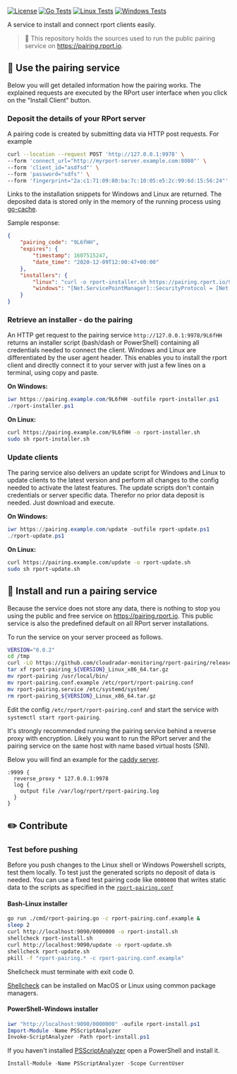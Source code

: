 
[![License](https://img.shields.io/github/license/cloudradar-monitoring/rport-pairing?style=for-the-badge)](https://github.com/cloudradar-monitoring/rport-pairing/blob/main/LICENSE)
[![Go Tests](https://img.shields.io/github/workflow/status/cloudradar-monitoring/rport-pairing/Go%20Test?style=for-the-badge&label=Go%20Tests&logo=Go)](https://github.com/cloudradar-monitoring/rport-pairing/actions/workflows/functional_test_linux.yml)
[![Linux Tests](https://img.shields.io/github/workflow/status/cloudradar-monitoring/rport-pairing/Functional%20Test%20Linux?style=for-the-badge&label=Linux%20Tests&logo=Linux)](https://github.com/cloudradar-monitoring/rport-pairing/actions/workflows/functional_test_linux.yml)
[![Windows Tests](https://img.shields.io/github/workflow/status/cloudradar-monitoring/rport-pairing/Functional%20Test%20Windows?style=for-the-badge&label=Windows%20Tests&logo=Windows)](https://github.com/cloudradar-monitoring/rport-pairing/actions/workflows/functional_test_windows.yml)

A service to install and connect rport clients easily.

> 📣 This repository holds the sources used to run the public pairing service on https://pairing.rport.io.

## 👫 Use the pairing service
Below you will get detailed information how the pairing works. The explained requests are executed by the RPort user interface when you click on the "Install Client" button.
### Deposit the details of your RPort server
A pairing code is created by submitting data via HTTP post requests. For example
```bash
curl --location --request POST 'http://127.0.0.1:9978' \
--form 'connect_url="http://myrport-server.example.com:8080"' \
--form 'client_id="asdfsd"' \
--form 'password="sdfs"' \
--form 'fingerprint="2a:c1:71:09:80:ba:7c:10:05:e5:2c:99:6d:15:56:24"'
```

Links to the installation snippets for Windows and Linux are returned. The deposited data is stored only in the memory of the running process using [go-cache](https://github.com/patrickmn/go-cache). 

Sample response:
```json
{
    "pairing_code": "9L6fHH",
    "expires": {
        "timestamp": 1607515247,
        "date_time": "2020-12-09T12:00:47+00:00"
    },
    "installers": {
        "linux": "curl -o rport-installer.sh https://pairing.rport.io/9L6fHH && sudo sh rport-installer.sh",
        "windows": "[Net.ServicePointManager]::SecurityProtocol = [Net.SecurityProtocolType]::Tls12\n$url=\"https://pairing.rport.io/9L6fHH\"\nInvoke-WebRequest -Uri $url -OutFile \"rport-installer.bat\"\nexec rport-installer.bat"
    }
}
```
### Retrieve an installer - do the pairing
An HTTP get request to the pairing service `http://127.0.0.1:9978/9L6fHH` returns an installer script (bash/dash or PowerShell) containing all credentials needed to connect the client.
Windows and Linux are differentiated by the user agent header.
This enables you to install the rport client and directly connect it to your server with just a few lines on a terminal, using copy and paste.

**On Windows:**
```powershell
iwr https://pairing.example.com/9L6fHH -outfile rport-installer.ps1
./rport-installer.ps1
```

**On Linux:**
```bash
curl https://pairing.example.com/9L6fHH -o rport-installer.sh
sudo sh rport-installer.sh
```

### Update clients
The paring service also delivers an update script for Windows and Linux to update clients to the latest version and perform all changes to the config needed to activate the latest features.
The update scripts don't contain credentials or server specific data. Therefor no prior data deposit is needed. Just download and execute.

**On Windows:**
```powershell
iwr https://pairing.example.com/update -outfile rport-update.ps1
./rport-update.ps1
```

**On Linux:**
```bash
curl https://pairing.example.com/update -o rport-update.sh
sudo sh rport-update.sh
```

## 🚚 Install and run a pairing service
Because the service does not store any data, there is nothing to stop you using the public and free service on https://pairing.rport.io.
This public service is also the predefined default on all RPort server installations.

To run the service on your server proceed as follows.

````bash
VERSION="0.0.2"
cd /tmp
curl -LO https://github.com/cloudradar-monitoring/rport-pairing/releases/download/${VERSION}/rport-pairing_${VERSION}_Linux_x86_64.tar.gz
tar xf rport-pairing_${VERSION}_Linux_x86_64.tar.gz
mv rport-pairing /usr/local/bin/
mv rport-pairing.conf.example /etc/rport/rport-pairing.conf
mv rport-pairing.service /etc/systemd/system/
rm rport-pairing_${VERSION}_Linux_x86_64.tar.gz
````

Edit the config `/etc/rport/rport-pairing.conf` and start the service with `systemctl start rport-pairing`.

It's strongly recommended running the pairing service behind a reverse proxy with encryption. 
Likely you want to run the RPort server and the pairing service on the same host with name based virtual hosts (SNI).

Below you will find an example for the [caddy server](https://caddyserver.com/).
```
:9999 {
  reverse_proxy * 127.0.0.1:9978
  log {
	output file /var/log/rport/rport-pairing.log
  }
}
```

## ✏️ Contribute
### Test before pushing
Before you push changes to the Linux shell or Windows Powershell scripts, test them locally.
To test just the generated scripts no deposit of data is needed. 
You can use a fixed test pairing code like `0000000` that writes static data to the scripts as specified in the [`rport-pairing.conf`](./rport-pairing.conf.example) 
#### Bash-Linux installer
```bash
go run ./cmd/rport-pairing.go -c rport-pairing.conf.example &
sleep 2
curl http://localhost:9090/0000000 -o rport-install.sh
shellcheck rport-install.sh
curl http://localhost:9090/update -o rport-update.sh
shellcheck rport-update.sh
pkill -f "rport-pairing.* -c rport-pairing.conf.example"
```
Shellcheck must terminate with exit code 0.

[Shellcheck](https://github.com/koalaman/shellcheck#user-content-installing) can be installed on MacOS or Linux using common package managers.

#### PowerShell-Windows installer
```powershell
iwr "http://localhost:9090/0000000" -oufile rport-install.ps1
Import-Module -Name PSScriptAnalyzer
Invoke-ScriptAnalyzer -Path rport-install.ps1
```

If you haven't installed [PSScriptAnalyzer](https://github.com/PowerShell/PSScriptAnalyzer) open a PowerShell and install it.
```powershell
Install-Module -Name PSScriptAnalyzer -Scope CurrentUser
```



